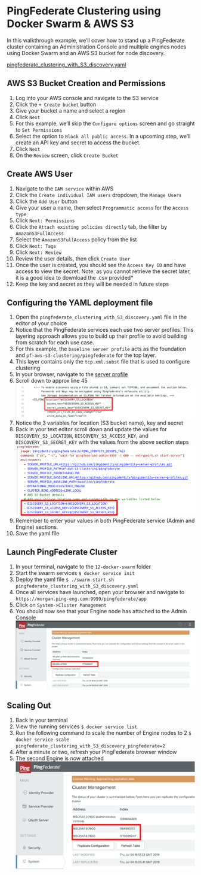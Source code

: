 # PingFederate Clustering using Docker Swarm & AWS S3

In this walkthrough example, we’ll cover how to stand up a PingFederate cluster containing an Administration Console and multiple engines nodes using Docker Swarm and an AWS S3 bucket for node discovery.

[pingfederate_clustering_with_S3_discovery.yaml](https://raw.githubusercontent.com/pingidentity/pingidentity-devops-getting-started/master/12-docker-swarm/pingfederate-clustering-with-s3/pingfederate_clustering_with_S3_discovery.yaml)

## AWS S3 Bucket Creation and Permissions

1. Log into your AWS console and navigate to the S3 service
1. Click the `+ Create bucket` button
1. Give your bucket a name and select a region
1. Click `Next`
1. For this example, we’ll skip the `Configure options` screen and go straight to `Set Permissions`
1. Select the option to `Block all public access`. In a upcoming step, we’ll create an API key and secret to access the bucket.
1. Click `Next`
1. On the `Review` screen, click `Create Bucket`

## Create AWS User

1. Navigate to the `IAM service` within AWS
1. Click the `Create individual IAM users` dropdown, the `Manage Users`
1. Click the `Add User` button
1. Give your user a name, then select `Programmatic access` for the `Access type`
1. Click `Next: Permissions`
1. Click the `Attach existing policies directly` tab, the filter by `AmazonS3FullAccess`
1. Select the `AmazonS3FullAccess` policy from the list
1. Click `Next: Tags`
1. Click `Next: Review`
1. Review the user details, then click `Create User`
1. Once the user is created, you should see the `Access Key ID` and have access to view the secret. Note: as you cannot retrieve the secret later, it is a good idea to download the .csv provided*
1. Keep the key and secret as they will be needed in future steps

## Configuring the YAML deployment file

1. Open the `pingfederate_clustering_with_S3_discovery.yaml` file in the editor of your choice
1. Notice that the PingFederate services each use two server profiles. This layering approach allows you to build up their profile to avoid building from scratch for each use case.
1. For this example, the `baseline server profile` acts as the foundation and `pf-aws-s3-clustering/pingfederate` for the top layer.
1. This layer contains only the `tcp.xml.subst` file that is used to configure clustering
1. In your browser, navigate to the [server profile](https://github.com/pingidentity/pingidentity-server-profiles/blob/master/pf-aws-s3-clustering/pingfederate/instance/server/default/conf/tcp.xml.subst)
1. Scroll down to approx line 45
![TCP_XML S3 Cluster Variables](../../docs/images/TCP_XML_S3_CLUSTER_VARS.png)
1. Notice the 3 variables for location (S3 bucket name), key and secret
1. Back in your text editor scroll down and update the values for `DISCOVERY_S3_LOCATION`, `DISCOVERY_S3_ACCESS_KEY`, and `DISCOVERY_S3_SECRET_KEY` with the values from the above section steps
![TCP_XML S3 Cluster Variables](../../docs/images/PF_CLUSTER_VARS_YAML.png)
1. Remember to enter your values in both PingFederate service (Admin and Engine) sections.
1. Save the yaml file

## Launch PingFederate Cluster

1. In your terminal, navigate to the `12-docker-swarm` folder
1. Start the swarm services `$ docker service init`
1. Deploy the yaml file `$ ./swarm-start.sh pingfederate_clustering_with_S3_discovery.yaml`
1. Once all services have launched, open your browser and navigate to `https://morgan.ping-eng.com:9999/pingfederate/app`
1. Click on `System->Cluster Management`
1. You should now see that your Engine node has attached to the Admin Console
 ![Cluster Management Console](../../docs/images/PF_CLUSTER_CONSOLE.png)

## Scaling Out

1. Back in your terminal
1. View the running services `$ docker service list`
1. Run the following command to scale the number of Engine nodes to 2 `$ docker service scale pingfederate_clustering_with_S3_discovery_pingfederate=2`
1. After a minute or two, refresh your PingFederate browser window
1. The second Engine is now attached
![Two PingFederate engine nodes](../../docs/images/PF_CLUSTER_TWO_ENGINE_NODES.png)
